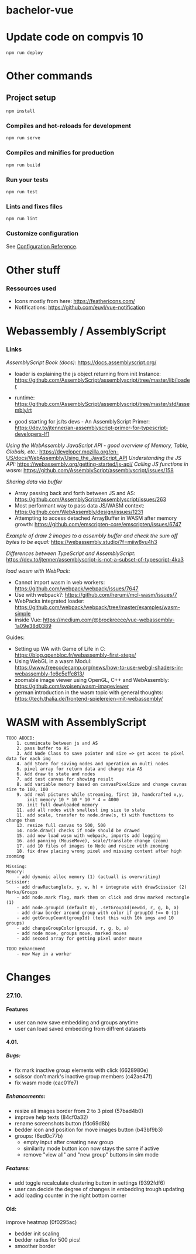# bachelor-vue

# Update code on compvis 10
```
npm run deploy
```

# Other commands
## Project setup
```
npm install
```

### Compiles and hot-reloads for development
```
npm run serve
```

### Compiles and minifies for production
```
npm run build
```

### Run your tests
```
npm run test
```

### Lints and fixes files
```
npm run lint
```

### Customize configuration
See [Configuration Reference](https://cli.vuejs.org/config/).


# Other stuff

### Ressources used
- Icons mostly from here: https://feathericons.com/
- Notifications: https://github.com/euvl/vue-notification 

# Webassembly / AssemblyScript


### Links
_AssemblyScript Book (docs):_ 
https://docs.assemblyscript.org/
 - loader is explaining the js object returning from init Instance: https://github.com/AssemblyScript/assemblyscript/tree/master/lib/loader
 - runtime: https://github.com/AssemblyScript/assemblyscript/tree/master/std/assembly/rt

- good starting for js/ts devs - An AssemblyScript Primer: https://dev.to/jtenner/an-assemblyscript-primer-for-typescript-developers-lf1

_Using the WebAssembly JavaScript API - good overview of Memory, Table, Globals, etc.:_ https://developer.mozilla.org/en-US/docs/WebAssembly/Using_the_JavaScript_API
_Understanding the JS API:_ https://webassembly.org/getting-started/js-api/
_Calling JS functions in wasm:_ https://github.com/AssemblyScript/assemblyscript/issues/158
 
_Sharing data via buffer_ 
- Array passing back and forth between JS and AS: https://github.com/AssemblyScript/assemblyscript/issues/263 
- Most performant way to pass data JS/WASM context: https://github.com/WebAssembly/design/issues/1231
- Attempting to access detached ArrayBuffer in WASM after memory growth: https://github.com/emscripten-core/emscripten/issues/6747

_Example of draw 2 images to a assembly buffer and check the sum off bytes to be equal:_
https://webassembly.studio/?f=miiw8yu4h3

_Differences between TypeScript and AssemblyScript:_ https://dev.to/jtenner/assemblyscript-is-not-a-subset-of-typescript-4ka3 

_load wasm with WebPack:_
- Cannot import wasm in web workers: https://github.com/webpack/webpack/issues/7647
- Use with webpack?: https://github.com/herumi/mcl-wasm/issues/7
- WebPacks integrated loader: https://github.com/webpack/webpack/tree/master/examples/wasm-simple
- inside Vue: https://medium.com/@brockreece/vue-webassembly-1a09e38d0389

Guides:
- Setting up WA with Game of Life in C: https://blog.openbloc.fr/webassembly-first-steps/
- Using WebGL in a wasm Modul: https://www.freecodecamp.org/news/how-to-use-webgl-shaders-in-webassembly-1e6c5effc813/
- zoomable image viewer using OpenGL, C++ and WebAssembly: https://github.com/svoisen/wasm-imageviewer
- german introduction in the wasm topic with general thoughts: https://tech.thalia.de/frontend-spielereien-mit-webassembly/


# WASM with AssemblyScript
    TODO ADDED:
        1. cummincate between js and AS
        2. pass buffer to AS
        3. Add Node Class to save pointer and size => get acces to pixel data for each img
        4. add Store for saving nodes and operation on multi nodes
        5. pixel array for return data and change via AS
        6. Add draw to state and nodes
        7. add test canvas for showing result
        8. add variable memory based on canvasPixelSize and change cavnas size to 100, 100
        9. add real pictures while streaming, first 10, handcrafted x,y,
            init memory 10 * 10 * 10 * 4 = 4000
        10. init full downloaded memory
        11. add all nodes with smallest img size to state
        11. add scale, transfer to node.draw(s, t) with functions to change them
        13. resize full canvas to 500, 500
        14. node.draw() checks if node should be drawed
        15. add new load wasm with webpack, imports add logging
        16. add panning (MouseMove), scale/translate change (zoom)
        17. add 10 files of images to Node and resize with zooming
        18. fix draw placing wrong pixel and missing content after high zooming

    Missing: 
    Memory: 
        - add dynamic alloc memory (1) (actuall is overwriting) 
    Scissior:
        - add drawRectangle(x, y, w, h) + integrate with drawScissior (2)
    Marks/Groups
        - add node.mark flag, mark them on click and draw marked rectangle (1)  
        - add node.groupId (default 0), .setGroupId(newId, r, g, b, a)
        - add draw border around group with color if groupId !== 0 (1)
        - add getGroupCount(groupId) (test this with 10k imgs and 10 groups)
        - add changeGroupColor(groupid, r, g, b, a) 
        - add node move, groups move, marked moves
        - add second array for getting pixel under mouse

    TODO Enhancment
        - new Way in a worker

# Changes

### 27.10.
#### Features
- user can now save embedding and groups anytime
- user can load saved embedding from diffrent datasets  


#### 4.01.
##### Bugs:
- fix mark inactive group elements with click (6628980e)
- scissor don't mark's inactive group members (c42ae47f)
- fix wasm mode (cac01fe7)
  
##### Enhancements:
- resize all images border from 2 to 3 pixel (57bad4b0)
- improve help texts (84cf0a32)
- rename screenshots button (fdc69d8b)
- bedder icon and position for move images button (b43bf9b3)
- groups: (6ed0c77b)
    - empty input after creating new group
    - similarity mode button icon now stays the same if active
    - remove "view all" and "new group" buttons in sim mode
    
##### Features:
- add toggle recalculate clustering button in settings (9392fdf6)
- user can decide the degree of changes in embedding trough updating 
- add loading counter in the right bottom corner

#### Old:
improve heatmap (0f0295ac)
+ bedder init scaling
+ bedder radius for 500 pics!
+ smoother border
